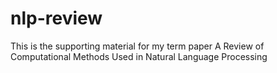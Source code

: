 # nlp-review
This is the supporting material for my term paper A Review of Computational Methods Used in Natural Language Processing
